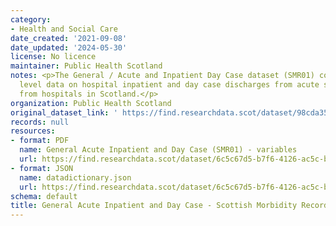 ```yaml
---
category:
- Health and Social Care
date_created: '2021-09-08'
date_updated: '2024-05-30'
license: No licence
maintainer: Public Health Scotland
notes: <p>The General / Acute and Inpatient Day Case dataset (SMR01) collects episode
  level data on hospital inpatient and day case discharges from acute specialities
  from hospitals in Scotland.</p>
organization: Public Health Scotland
original_dataset_link: ' https://find.researchdata.scot/dataset/98cda353-0011-45b2-80ca-4ed24cd084bf'
records: null
resources:
- format: PDF
  name: General Acute Inpatient and Day Case (SMR01) - variables
  url: https://find.researchdata.scot/dataset/6c5c67d5-b7f6-4126-ac5c-be2bf45eb1cc/resource/cdf30595-2d58-4617-9192-745ebd860dcf/download/general-acute-inpatient-and-day-case-scottish-morbidity-record-smr01-variables.pdf
- format: JSON
  name: datadictionary.json
  url: https://find.researchdata.scot/dataset/6c5c67d5-b7f6-4126-ac5c-be2bf45eb1cc/resource/98cda353-0011-45b2-80ca-4ed24cd084bf/download/datadictionary.json
schema: default
title: General Acute Inpatient and Day Case - Scottish Morbidity Record (SMR01)
---
```

